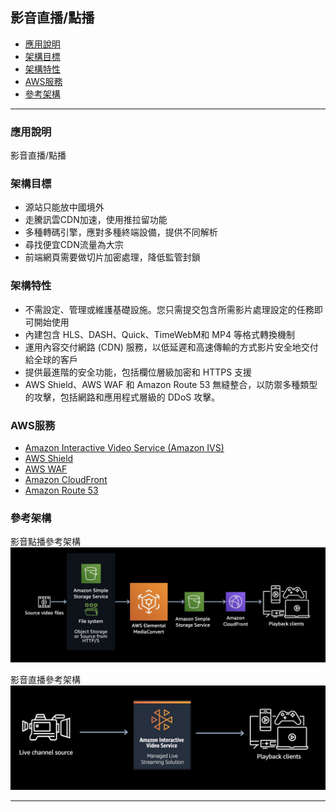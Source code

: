 <h2 id="Game1">影音直播/點播</h2>

*   [應用說明](#Game11)
*   [架構目標](#Game12)
*   [架構特性](#Game13)
*   [AWS服務](#Game14)
*   [參考架構](#Game15)
* * *



<h3 id="Game11">應用說明</h3>

影音直播/點播

<h3 id="Game12">架構目標</h3>

- 源站只能放中國境外
- 走騰訊雲CDN加速，使用推拉留功能
- 多種轉碼引擎，應對多種終端設備，提供不同解析
- 尋找便宜CDN流量為大宗
- 前端網頁需要做切片加密處理，降低監管封鎖
<h3 id="Game13">架構特性</h3>

- 不需設定、管理或維護基礎設施。您只需提交包含所需影片處理設定的任務即可開始使用
- 內建包含 HLS、DASH、Quick、TimeWebM和 MP4 等格式轉換機制
- 運用內容交付網路 (CDN) 服務，以低延遲和高速傳輸的方式影片安全地交付給全球的客戶
- 提供最進階的安全功能，包括欄位層級加密和 HTTPS 支援
- AWS Shield、AWS WAF 和 Amazon Route 53 無縫整合，以防禦多種類型的攻擊，包括網路和應用程式層級的 DDoS 攻擊。

<h3 id="Game14">AWS服務</h3>

- [Amazon Interactive Video Service (Amazon IVS)](https://aws.amazon.com/tw/ivs/)
- [AWS Shield](https://aws.amazon.com/tw/shield/)
- [AWS WAF](https://aws.amazon.com/tw/waf/)
- [Amazon CloudFront](https://aws.amazon.com/tw/cloudfront/)
- [Amazon Route 53](https://aws.amazon.com/tw/route53/)


<h3 id="Game15">參考架構</h3>

影音點播參考架構
![Alt text](Game10-1.jpg)

影音直播參考架構
![Alt text](Game10-2.jpg)

* * *

